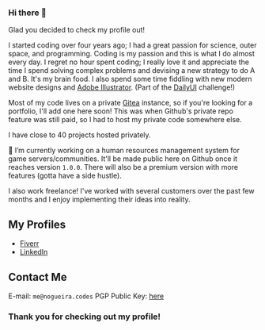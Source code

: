 ### Hi there 👋

Glad you decided to check my profile out!

I started coding over four years ago; I had a great passion for science, outer space, and programming. Coding is my passion and this is what I do almost every day. I regret no hour spent coding; I really love it and appreciate the time I spend solving complex problems and devising a new strategy to do A and B. It's my brain food. I also spend some time fiddling with new modern website designs and [Adobe Illustrator](https://www.adobe.com/products/illustrator.html). (Part of the [DailyUI](https://www.dailyui.co/) challenge!)

Most of my code lives on a private [Gitea](https://github.com/go-gitea/gitea) instance, so if you're looking for a portfolio, I'll add one here soon! This was when Github's private repo feature was still paid, so I had to host my private code somewhere else.

I have close to 40 projects hosted privately.

🔭 I’m currently working on a human resources management system for game servers/communities. It'll be made public here on Github once it reaches version ``1.0.0``. There will also be a premium version with more features (gotta have a side hustle).

I also work freelance! I've worked with several customers over the past few months and I enjoy implementing their ideas into reality.

## My Profiles
 - [Fiverr](https://fiverr.com/miguelpt2018)
 - [LinkedIn](https://www.linkedin.com/in/miguel-nogueira-545a6a177)
 
## Contact Me
E-mail: ``me@nogueira.codes``
PGP Public Key: [here](http://pool.sks-keyservers.net/pks/lookup?op=get&search=0x48DF709E7405702B)

### Thank you for checking out my profile!

<!--
**miguel456/miguel456** is a ✨ _special_ ✨ repository because its `README.md` (this file) appears on your GitHub profile.

Here are some ideas to get you started:

- 🔭 I’m currently working on ...
- 🌱 I’m currently learning ...
- 👯 I’m looking to collaborate on ...
- 🤔 I’m looking for help with ...
- 💬 Ask me about ...
- 📫 How to reach me: ...
- 😄 Pronouns: ...
- ⚡ Fun fact: ...
-->
